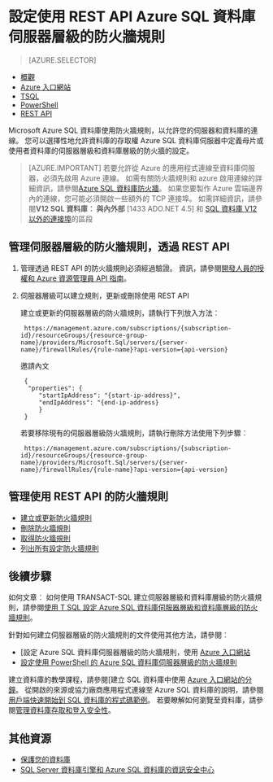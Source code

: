 <properties
    pageTitle="Azure SQL 資料庫伺服器層級的防火牆規則使用 REST API |Microsoft Azure"
    description="瞭解如何設定存取 SQL Azure 資料庫的 IP 位址的防火牆。"
    services="sql-database"
    documentationCenter=""
    authors="stevestein"
    manager="jhubbard"
    editor=""/>


<tags
    ms.service="sql-database"
    ms.workload="data-management"
    ms.tgt_pltfrm="na"
    ms.devlang="dotnet"
    ms.topic="article" 
    ms.date="08/09/2016"
    ms.author="sstein"/>


#  <a name="configure-azure-sql-database-server-level-firewall-rules-using-the-rest-api"></a>設定使用 REST API Azure SQL 資料庫伺服器層級的防火牆規則


> [AZURE.SELECTOR]
- [概觀](sql-database-firewall-configure.md)
- [Azure 入口網站](sql-database-configure-firewall-settings.md)
- [TSQL](sql-database-configure-firewall-settings-tsql.md)
- [PowerShell](sql-database-configure-firewall-settings-powershell.md)
- [REST API](sql-database-configure-firewall-settings-rest.md)


Microsoft Azure SQL 資料庫使用防火牆規則，以允許您的伺服器和資料庫的連線。 您可以選擇性地允許資料庫的存取權 Azure SQL 資料庫伺服器中定義母片或使用者資料庫的伺服器層級和資料庫層級的防火牆的設定。

> [AZURE.IMPORTANT] 若要允許從 Azure 的應用程式連線至資料庫伺服器，必須先啟用 Azure 連線。 如需有關防火牆規則和 azure 啟用連線的詳細資訊，請參閱[Azure SQL 資料庫防火牆](sql-database-firewall-configure.md)。 如果您要製作 Azure 雲端邊界內的連線，您可能必須開啟一些額外的 TCP 連接埠。 如需詳細資訊，請參閱**V12 SQL 資料庫︰ 與內外部** [1433 ADO.NET 4.5] 和 [SQL 資料庫 V12 以外的連接埠](sql-database-develop-direct-route-ports-adonet-v12.md)的區段


## <a name="manage-server-level-firewall-rules-through-rest-api"></a>管理伺服器層級的防火牆規則，透過 REST API
1. 管理透過 REST API 的防火牆規則必須經過驗證。 資訊，請參閱[開發人員的授權和 Azure 資源管理員 API 指南](../resource-manager-api-authentication.md)。
2. 伺服器層級可以建立規則，更新或刪除使用 REST API

    建立或更新的伺服器層級的防火牆規則，請執行下列放入方法︰
 
        https://management.azure.com/subscriptions/{subscription-id}/resourceGroups/{resource-group-name}/providers/Microsoft.Sql/servers/{server-name}/firewallRules/{rule-name}?api-version={api-version}
    
    邀請內文

        {
         "properties": { 
            "startIpAddress": "{start-ip-address}", 
            "endIpAddress": "{end-ip-address}
            }
        } 
 

    若要移除現有的伺服器層級防火牆規則，請執行刪除方法使用下列步驟︰
     
        https://management.azure.com/subscriptions/{subscription-id}/resourceGroups/{resource-group-name}/providers/Microsoft.Sql/servers/{server-name}/firewallRules/{rule-name}?api-version={api-version}


## <a name="manage-firewall-rules-using-the-rest-api"></a>管理使用 REST API 的防火牆規則

* [建立或更新防火牆規則](https://msdn.microsoft.com/library/azure/mt445501.aspx)
* [刪除防火牆規則](https://msdn.microsoft.com/library/azure/mt445502.aspx)
* [取得防火牆規則](https://msdn.microsoft.com/library/azure/mt445503.aspx)
* [列出所有設定防火牆規則](https://msdn.microsoft.com/library/azure/mt604478.aspx)
 
## <a name="next-steps"></a>後續步驟

如何文章︰ 如何使用 TRANSACT-SQL 建立伺服器層級和資料庫層級的防火牆規則，請參閱[使用 T SQL 設定 Azure SQL 資料庫伺服器層級和資料庫層級的防火牆規則](sql-database-configure-firewall-settings-tsql.md)。 

針對如何建立伺服器層級的防火牆規則的文件使用其他方法，請參閱︰ 

- [設定 Azure SQL 資料庫伺服器層級的防火牆規則，使用 [Azure 入口網站](sql-database-configure-firewall-settings.md)
- [設定使用 PowerShell 的 Azure SQL 資料庫伺服器層級的防火牆規則](sql-database-configure-firewall-settings-powershell.md)

建立資料庫的教學課程，請參閱[建立 SQL 資料庫中使用 [Azure 入口網站的分鐘](sql-database-get-started.md)。
從開啟的來源或協力廠商應用程式連線至 Azure SQL 資料庫的說明，請參閱[用戶端快速開始到 SQL 資料庫的程式碼範例](https://msdn.microsoft.com/library/azure/ee336282.aspx)。
若要瞭解如何瀏覽至資料庫，請參閱[管理資料庫存取和登入安全性](https://msdn.microsoft.com/library/azure/ee336235.aspx)。


## <a name="additional-resources"></a>其他資源

- [保護您的資料庫](sql-database-security.md)
- [SQL Server 資料庫引擎和 Azure SQL 資料庫的資訊安全中心](https://msdn.microsoft.com/library/bb510589)

<!--Image references-->
[1]: ./media/sql-database-configure-firewall-settings/AzurePortalBrowseForFirewall.png
[2]: ./media/sql-database-configure-firewall-settings/AzurePortalFirewallSettings.png
<!--anchors-->

 
